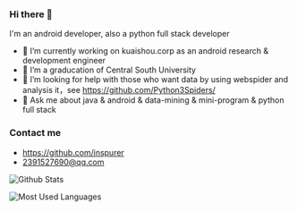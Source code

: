 ### Hi there 👋

I'm an android developer, also a python full stack developer

- 🔭 I’m currently working on kuaishou.corp as an android research & development engineer
- 🌱 I’m a graducation of Central South University
- 🤔 I’m looking for help with those who want data by using webspider and analysis it，see https://github.com/Python3Spiders/
- 💬 Ask me about java & android & data-mining & mini-program & python full stack

### Contact me

- <https://github.com/inspurer>
- <2391527690@qq.com>

![Github Stats](https://github-readme-stats.vercel.app/api?username=inspurer&show_icons=true&theme=light)

![Most Used Languages](https://github-readme-stats.vercel.app/api/top-langs/?username=inspurer&theme=light)
